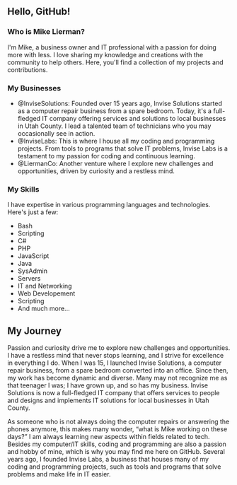 ## Hello, GitHub!
### Who is Mike Lierman?

I'm Mike, a business owner and IT professional with a passion for doing more with less. I love sharing my knowledge and creations with the community to help others. Here, you'll find a collection of my projects and contributions.

### My Businesses
* @InviseSolutions: Founded over 15 years ago, Invise Solutions started as a computer repair business from a spare bedroom. Today, it's a full-fledged IT company offering services and solutions to local businesses in Utah County. I lead a talented team of technicians who you may occasionally see in action.
* @InviseLabs: This is where I house all my coding and programming projects. From tools to programs that solve IT problems, Invise Labs is a testament to my passion for coding and continuous learning.
* @LiermanCo: Another venture where I explore new challenges and opportunities, driven by curiosity and a restless mind.

### My Skills
I have expertise in various programming languages and technologies. Here's just a few:

* Bash
* Scripting
* C#
* PHP
* JavaScript
* Java
* SysAdmin
* Servers
* IT and Networking
* Web Developement
* Scripting
* And much more...

## My Journey
Passion and curiosity drive me to explore new challenges and opportunities. I have a restless mind that never stops learning, and I strive for excellence in everything I do. When I was 15, I launched Invise Solutions, a computer repair business, from a spare bedroom converted into an office. Since then, my work has become dynamic and diverse. Many may not recognize me as that teenager I was; I have grown up, and so has my business. Invise Solutions is now a full-fledged IT company that offers services to people and designs and implements IT solutions for local businesses in Utah County.

As someone who is not always doing the computer repairs or answering the phones anymore, this makes many wonder, “what is Mike working on these days?” I am always learning new aspects within fields related to tech. Besides my computer/IT skills, coding and programming are also a passion and hobby of mine, which is why you may find me here on GitHub. Several years ago, I founded Invise Labs, a business that houses many of my coding and programming projects, such as tools and programs that solve problems and make life in IT easier.


<!--
**MNLierman/mnlierman** is a ✨ _special_ ✨ repository because its `README.md` (this file) appears on your GitHub profile.

Here are some ideas to get you started:

- 🔭 I’m currently working on ...
- 🌱 I’m currently learning ...
- 👯 I’m looking to collaborate on ...
- 🤔 I’m looking for help with ...
- 💬 Ask me about ...
- 📫 How to reach me: ...
- 😄 Pronouns: ...
- ⚡ Fun fact: ...
-->
